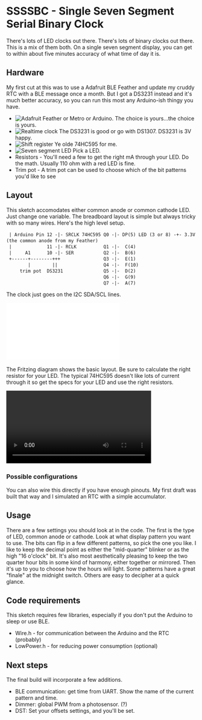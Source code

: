# SSSSBC - Single Seven Segment Serial Binary Clock

There's lots of LED clocks out there. There's lots of binary clocks out there. This is a mix of them both. On a single seven
segment display, you can get to within about five minutes accuracy of what time of day it is.

## Hardware

My first cut at this was to use a Adafruit BLE Feather and update my cruddy RTC with a BLE message once a month. But I got
a DS3231 instead and it's much better accuracy, so you can run this most any Arduino-ish thingy you have.

   - ![Adafruit](https://www.adafruit.com/product/2829) Feather or Metro or Arduino. The choice is yours...the choice is yours.
   - ![Realtime clock](https://www.adafruit.com/product/3028) The DS3231 is good or go with DS1307. DS3231 is 3V happy.
   - ![Shift register](https://www.digikey.com/en/products/filter/logic-shift-registers/712) Ye olde 74HC595 for me.
   - ![Seven segment LED](https://www.digikey.com/en/products/filter/display-modules-led-character-and-numeric) Pick a LED.
   - Resistors - You'll need a few to get the right mA through your LED. Do the math. Usually 110 ohm with a red LED is fine.
   - Trim pot - A trim pot can be used to choose which of the bit patterns you'd like to see

## Layout

This sketch accomodates either common anode or common cathode LED. Just change one variable. The breadboard layout is simple
but always tricky with so many wires. Here's the high level setup.

```
 | Arduino Pin 12 -|- SRCLK 74HC595 Q0 -|- DP(5) LED (3 or 8) -+- 3.3V (the common anode from my Feather)  
 |             11 -|- RCLK          Q1 -|-  C(4)  
 |     A1      10 -|- SER           Q2 -|-  B(6)  
 +------+--------+++                Q3 -|-  E(1)  
        |        ||                 Q4 -|-  F(10)  
     trim pot  DS3231               Q5 -|-  D(2)  
                                    Q6 -|-  G(9)  
                                    Q7 -|-  A(7)  
```

The clock just goes on the I2C SDA/SCL lines.  

![Block diagram](ssssbc1.pdf)

The Fritzing diagram shows the basic layout. Be sure to calculate the right resistor for your LED. The typical 74HC595 doesn't
like lots of current through it so get the specs for your LED and use the right resistors.

<video width=384 controls>
  <src="ssssbc_demo.m4v" alt="Single Seven Segment Binary Clock" type="video/mp4">
  Sorry browser...
</video>

### Possible configurations

You can also wire this directly if you have enough pinouts. My first draft was built that way and I simulated an RTC with a simple
accumulator.

## Usage

There are a few settings you should look at in the code. The first is the type of LED, common anode or cathode. Look at what
display pattern you want to use. The bits can flip in a few different patterns, so pick the one you like. I like to keep the
decimal point as either the "mid-quarter" blinker or as the high "16 o'clock" bit. It's also most aesthetically pleasing to
keep the two quarter hour bits in some kind of harmony, either together or mirrored. Then it's up to you to choose how the
hours will light. Some patterns have a great "finale" at the midnight switch. Others are easy to decipher at a quick glance.

## Code requirements

This sketch requires few libraries, especially if you don't put the Arduino to sleep or use BLE.

   - Wire.h - for communication between the Arduino and the RTC (probably)
   - LowPower.h - for reducing power consumption (optional)

## Next steps

The final build will incorporate a few additions.

   - BLE communication: get time from UART. Show the name of the current pattern and time.
   - Dimmer: global PWM from a photosensor. (?)
   - DST: Set your offsets settings, and you'll be set.

